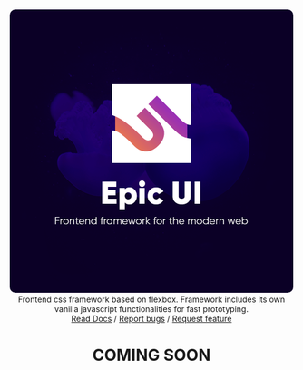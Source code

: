 <div align="center">
        <img src="docs/assets/images/epic-logo.png" height="" style="border-radius: 10px;margin-top:13px">
        <div>Frontend css framework based on flexbox. Framework includes its own vanilla javascript functionalities for fast prototyping.  </div>
        <a href="https://ui.epicweb.bg/docs">Read Docs</a> / <a href="https://github.com/epicbg/epic-ui/issues">Report bugs</a> / <a href="https://github.com/epicbg/epic-ui/issues">Request feature</a>
    </div>
</div>



<h1 align="center">COMING SOON</h1>





